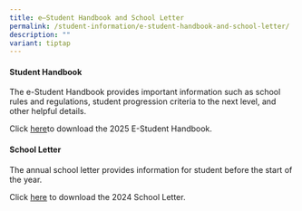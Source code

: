 ```yaml
---
title: e–Student Handbook and School Letter
permalink: /student-information/e-student-handbook-and-school-letter/
description: ""
variant: tiptap
---
```

<h4>Student Handbook</h4>
<p>The e-Student Handbook provides important information such as school rules
and regulations, student progression criteria to the next level, and other
helpful details.</p>
<p>Click <a href="/files/Handbooks and Letters/Student_Handbook_2025__uploaded_31_Dec_2024_.pdf" rel="noopener noreferrer nofollow" target="_blank">here</a>to
download the 2025 E-Student Handbook.</p>
<h4>School Letter</h4>
<p>The annual school letter provides information for student before the start
of the year.</p>
<p>Click <a href="/files/Handbooks and Letters/MSS_2024_School_Letter__Final_.pdf" rel="noopener noreferrer nofollow" target="_blank">here</a> to
download the 2024 School Letter.</p>
<p></p>
<p></p>